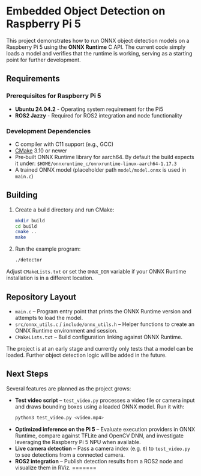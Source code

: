 # Embedded Object Detection on Raspberry Pi 5

This project demonstrates how to run ONNX object detection models on a Raspberry Pi 5 using the **ONNX Runtime** C API.  The current code simply loads a model and verifies that the runtime is working, serving as a starting point for further development.

## Requirements

### Prerequisites for Raspberry Pi 5
- **Ubuntu 24.04.2** - Operating system requirement for the Pi5
- **ROS2 Jazzy** - Required for ROS2 integration and node functionality

### Development Dependencies
- C compiler with C11 support (e.g., GCC)
- [CMake](https://cmake.org/) 3.10 or newer
- Pre‑built ONNX Runtime library for aarch64.  By default the build expects it under:
  `$HOME/onnxruntime_c/onnxruntime-linux-aarch64-1.17.3`
- A trained ONNX model (placeholder path `model/model.onnx` is used in `main.c`)

## Building

1. Create a build directory and run CMake:
   ```bash
   mkdir build
   cd build
   cmake ..
   make
   ```
2. Run the example program:
   ```bash
   ./detector
   ```

Adjust `CMakeLists.txt` or set the `ONNX_DIR` variable if your ONNX Runtime installation is in a different location.

## Repository Layout

- `main.c` – Program entry point that prints the ONNX Runtime version and attempts to load the model.
- `src/onnx_utils.c` / `include/onnx_utils.h` – Helper functions to create an ONNX Runtime environment and session.
- `CMakeLists.txt` – Build configuration linking against ONNX Runtime.

The project is at an early stage and currently only tests that a model can be loaded.  Further object detection logic will be added in the future.

## Next Steps

Several features are planned as the project grows:

- **Test video script** – `test_video.py` processes a video file or camera input and draws bounding boxes using a loaded ONNX model. Run it with:
  ```bash
  python3 test_video.py <video.mp4>
  ```
- **Optimized inference on the Pi 5** – Evaluate execution providers in ONNX Runtime, compare against TFLite and OpenCV DNN, and investigate leveraging the Raspberry Pi 5 NPU when available.
- **Live camera detection** – Pass a camera index (e.g. `0`) to `test_video.py` to see detections from a connected camera.
- **ROS2 integration** – Publish detection results from a ROS2 node and visualize them in RViz.
=======

